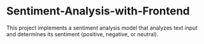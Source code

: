 # Sentiment-Analysis-with-Frontend
This project implements a sentiment analysis model that analyzes text input and determines its sentiment (positive, negative, or neutral).

